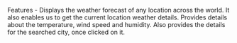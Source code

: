Features -
Displays the weather forecast of any location across the world.
It also enables us to get the current location weather details.
Provides details about the temperature, wind speed and humidity.
Also provides the details for the searched city, once clicked on it.
